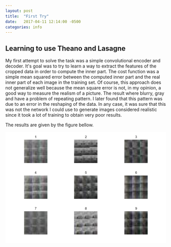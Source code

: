 ```yaml
---
layout: post
title:  "First Try"
date:   2017-04-11 12:14:00 -0500
categories: info
---
```


## Learning to use Theano and Lasagne
My first attempt to solve the task was a simple convolutional encoder and decoder. It's goal was to try to learn a way to extract the features of the cropped data in order to compute the inner part. The cost function was a simple mean squared error between the computed inner part and the real inner part of each image in the training set. Of course, this approach does not generalize well because the mean square error is not, in my opinion, a good way to measure the realism of a picture. The result where blurry, gray and have a problem of repeating pattern. I later found that this pattern was due to an error in the reshaping of the data. In any case, it was sure that this was not the network I could use to generate images considered realistic since it took a lot of training to obtain very poor results.

The results are given by the figure bellow.

!["Figure 1: First results"](../images/fig_blurry_patterned.png "Fig 1 first results")
